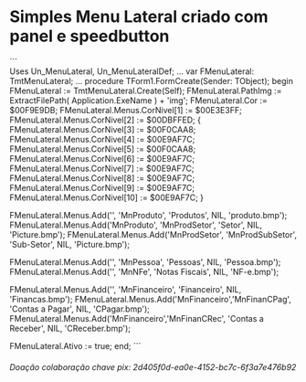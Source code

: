 # Simples Menu Lateral criado com panel e speedbutton

´´´  
Uses
  Un_MenuLateral,
  Un_MenuLateralDef;
...
var
  FMenuLateral: TmtMenuLateral;
...
procedure TForm1.FormCreate(Sender: TObject);
begin
   FMenuLateral := TmtMenuLateral.Create(Self);
   FMenuLateral.PathImg := ExtractFilePath( Application.ExeName ) + 'img\';
   FMenuLateral.Cor := $00F9E9DB;
   FMenuLateral.Menus.CorNivel[1]  := $00E3E3FF;
   FMenuLateral.Menus.CorNivel[2]  := $00DBFFED;
   {
   FMenuLateral.Menus.CorNivel[3]  := $00F0CAA8;
   FMenuLateral.Menus.CorNivel[4]  := $00E9AF7C;
   FMenuLateral.Menus.CorNivel[5]  := $00F0CAA8;
   FMenuLateral.Menus.CorNivel[6]  := $00E9AF7C;
   FMenuLateral.Menus.CorNivel[7]  := $00E9AF7C;
   FMenuLateral.Menus.CorNivel[8]  := $00E9AF7C;
   FMenuLateral.Menus.CorNivel[9]  := $00E9AF7C;
   FMenuLateral.Menus.CorNivel[10] := $00E9AF7C;
   }

   FMenuLateral.Menus.Add('',              'MnProduto',       'Produtos',         NIL, 'produto.bmp');
     FMenuLateral.Menus.Add('MnProduto',   'MnProdSetor',     'Setor',            NIL, 'Picture.bmp');
     FMenuLateral.Menus.Add('MnProdSetor', 'MnProdSubSetor',  'Sub-Setor',        NIL, 'Picture.bmp');

   FMenuLateral.Menus.Add('',              'MnPessoa',        'Pessoas',          NIL, 'Pessoa.bmp');
   FMenuLateral.Menus.Add('',              'MnNFe',           'Notas Fiscais',    NIL, 'NF-e.bmp');

   FMenuLateral.Menus.Add('',              'MnFinanceiro',    'Financeiro',       NIL, 'Financas.bmp');
     FMenuLateral.Menus.Add('MnFinanceiro','MnFinanCPag',     'Contas a Pagar',   NIL, 'CPagar.bmp');
     FMenuLateral.Menus.Add('MnFinanceiro','MnFinanCRec',     'Contas a Receber', NIL, 'CReceber.bmp');


   FMenuLateral.Ativo := true;
end;
´´´  

###### Doação colaboração chave pix: 2d405f0d-ea0e-4152-bc7c-6f3a7e476b92
